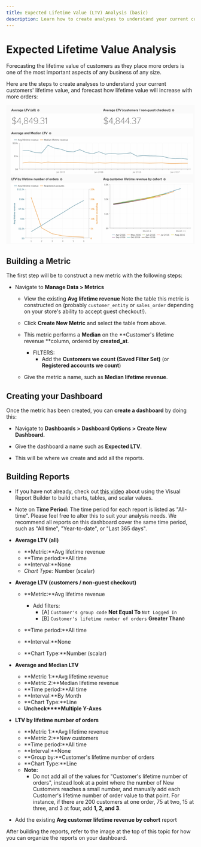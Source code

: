 ```yaml
---
title: Expected Lifetime Value (LTV) Analysis (basic)
description: Learn how to create analyses to understand your current customers' lifetime value, and forecast how lifetime value will increase with more orders. 
---
```

# Expected Lifetime Value Analysis

Forecasting the lifetime value of customers as they place more orders is one of the most important aspects of any business of any size.

Here are the steps to create analyses to understand your current customers' lifetime value, and forecast how lifetime value will increase with more orders:

![expected lifetime value](../../assets/expected_ltv_720.png)

## Building a Metric

The first step will be to construct a new metric with the following steps:
* Navigate to **Manage Data > Metrics**
  * View the existing **Avg lifetime revenue** Note the table this metric is constructed on (probably `customer_entity` or `sales_order` depending on your store's ability to accept guest checkout!).
  * Click **Create New Metric** and select the table from above.
  * This metric performs a **Median** on the **Customer's lifetime revenue **column, ordered by **created_at**.
    * FILTERS:
      * Add the **Customers we count (Saved Filter Set)** (or **Registered accounts we count**)

  * Give the metric a name, such as **Median lifetime revenue**.

## Creating your Dashboard

Once the metric has been created, you can **create a dashboard** by doing this:
* Navigate to **Dashboards > Dashboard Options > Create New Dashboard.**
* Give the dashboard a name such as **Expected LTV**.

* This will be where we create and add all the reports.

## Building Reports

* If you have not already, check out [this video](https://fast.wistia.net/embed/iframe/24zz7wmjrt) about using the Visual Report Builder to build charts, tables, and scalar values.
* Note on **Time Period:** The time period for each report is listed as "All-time". Please feel free to alter this to suit your analysis needs. We recommend all reports on this dashboard cover the same time period, such as "All time", "Year-to-date", or "Last 365 days".

* **Average LTV (all)**
  * **Metric:**Avg lifetime revenue
  * **Time period:**All time
  * **Interval:**None
  * *Chart Type:* Number (scalar)

* **Average LTV (customers / non-guest checkout)**
  * **Metric:**Avg lifetime revenue
    * Add filters:
      * [A] `Customer's group code` **Not Equal To** `Not Logged In`
      * [B] `Customer's lifetime number of orders` **Greater Than**`0`

  * **Time period:**All time
  * **Interval:**None
  * **Chart Type:**Number (scalar)

* **Average and Median LTV**
  * **Metric 1:**Avg lifetime revenue
  * **Metric 2:**Median lifetime revenue
  * **Time period:**All time
  * **Interval:**By Month
  * **Chart Type:**Line
  * **Uncheck****Multiple Y-Axes**

* **LTV by lifetime number of orders**
  * **Metric 1:**Avg lifetime revenue
  * **Metric 2:**New customers
  * **Time period:**All time
  * **Interval:**None
  * **Group by:**Customer's lifetime number of orders
  * **Chart Type:**Line
  * **Note:**
    * Do not add all of the values for "Customer's lifetime number of orders", instead look at a point where the number of New Customers reaches a small number, and manually add each Customer's lifetime number of order value to that point. For instance, if there are 200 customers at one order, 75 at two, 15 at three, and 3 at four, add **1, 2, and 3**.

* Add the existing **Avg customer lifetime revenue by cohort** report

After building the reports, refer to the image at the top of this topic for how you can organize the reports on your dashboard.
